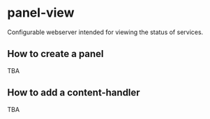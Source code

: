 # panel-view
Configurable webserver intended for viewing the status of services.

## How to create a panel
TBA

## How to add a content-handler
TBA
